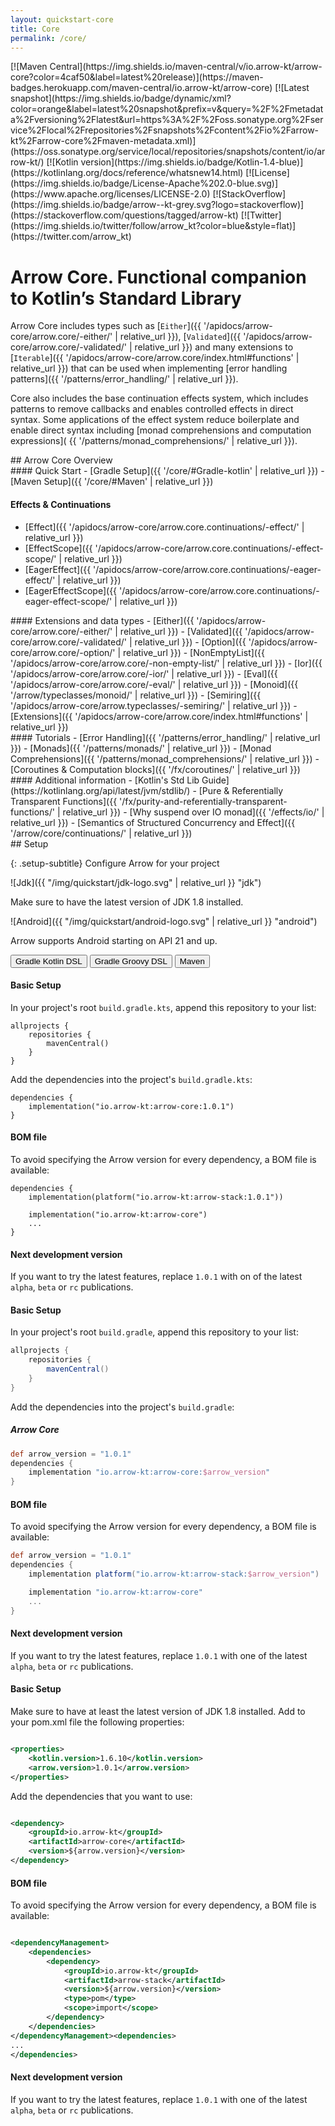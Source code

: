 ```yaml
---
layout: quickstart-core
title: Core
permalink: /core/
---
```


<div class="quick-snap" markdown="1">
[![Maven Central](https://img.shields.io/maven-central/v/io.arrow-kt/arrow-core?color=4caf50&label=latest%20release)](https://maven-badges.herokuapp.com/maven-central/io.arrow-kt/arrow-core)
[![Latest snapshot](https://img.shields.io/badge/dynamic/xml?color=orange&label=latest%20snapshot&prefix=v&query=%2F%2Fmetadata%2Fversioning%2Flatest&url=https%3A%2F%2Foss.sonatype.org%2Fservice%2Flocal%2Frepositories%2Fsnapshots%2Fcontent%2Fio%2Farrow-kt%2Farrow-core%2Fmaven-metadata.xml)](https://oss.sonatype.org/service/local/repositories/snapshots/content/io/arrow-kt/)
[![Kotlin version](https://img.shields.io/badge/Kotlin-1.4-blue)](https://kotlinlang.org/docs/reference/whatsnew14.html)
[![License](https://img.shields.io/badge/License-Apache%202.0-blue.svg)](https://www.apache.org/licenses/LICENSE-2.0)
[![StackOverflow](https://img.shields.io/badge/arrow--kt-grey.svg?logo=stackoverflow)](https://stackoverflow.com/questions/tagged/arrow-kt)
[![Twitter](https://img.shields.io/twitter/follow/arrow_kt?color=blue&style=flat)](https://twitter.com/arrow_kt)
</div>

<div class="quickstart-doc" markdown="1">
<div class="quickstart-intro" markdown="1">

# Arrow Core. Functional companion to Kotlin’s Standard Library

Arrow Core includes types such as [`Either`]({{ '/apidocs/arrow-core/arrow.core/-either/' |
relative_url }}), [`Validated`]({{ '/apidocs/arrow-core/arrow.core/-validated/' | relative_url }})
and many extensions to [`Iterable`]({{ '/apidocs/arrow-core/arrow.core/index.html#functions' |
relative_url }}) that can be used when implementing [error handling patterns]({{ '/patterns/error_handling/' | relative_url }}).

Core also includes the base continuation effects system, which includes patterns to remove callbacks
and enables controlled effects in direct syntax. Some applications of the effect system reduce
boilerplate and enable direct syntax including [monad comprehensions and computation expressions](
{{ '/patterns/monad_comprehensions/' | relative_url }}).
</div>

<div class="quickstart-intro" markdown="1">
## Arrow Core Overview

<div class="quickstart-coroutines-list" markdown="1">

<div class="quickstart-coroutines-item" markdown="1">
#### Quick Start
  - [Gradle Setup]({{ '/core/#Gradle-kotlin' | relative_url }})
  - [Maven Setup]({{ '/core/#Maven' | relative_url }})

#### Effects & Continuations
  - [Effect]({{ '/apidocs/arrow-core/arrow.core.continuations/-effect/' | relative_url }})
  - [EffectScope]({{ '/apidocs/arrow-core/arrow.core.continuations/-effect-scope/' | relative_url }})
  - [EagerEffect]({{ '/apidocs/arrow-core/arrow.core.continuations/-eager-effect/' | relative_url }})
  - [EagerEffectScope]({{ '/apidocs/arrow-core/arrow.core.continuations/-eager-effect-scope/' | relative_url }})

</div>

<div class="quickstart-coroutines-item" markdown="1">
#### Extensions and data types
  - [Either]({{ '/apidocs/arrow-core/arrow.core/-either/' | relative_url }})
  - [Validated]({{ '/apidocs/arrow-core/arrow.core/-validated/' | relative_url }})
  - [Option]({{ '/apidocs/arrow-core/arrow.core/-option/' | relative_url }})
  - [NonEmptyList]({{ '/apidocs/arrow-core/arrow.core/-non-empty-list/' | relative_url }})
  - [Ior]({{ '/apidocs/arrow-core/arrow.core/-ior/' | relative_url }})
  - [Eval]({{ '/apidocs/arrow-core/arrow.core/-eval/' | relative_url }})
  - [Monoid]({{ '/arrow/typeclasses/monoid/' | relative_url }})
  - [Semiring]({{ '/apidocs/arrow-core/arrow.typeclasses/-semiring/' | relative_url }})
  - [Extensions]({{ '/apidocs/arrow-core/arrow.core/index.html#functions' | relative_url }})

</div>

<div class="quickstart-coroutines-item" markdown="1">
#### Tutorials 
  - [Error Handling]({{ '/patterns/error_handling/' | relative_url }})
  - [Monads]({{ '/patterns/monads/' | relative_url }})
  - [Monad Comprehensions]({{ '/patterns/monad_comprehensions/' | relative_url }})
  - [Coroutines & Computation blocks]({{ '/fx/coroutines/' | relative_url }})

</div>

<div class="quickstart-coroutines-item" markdown="1">
#### Additional information
  - [Kotlin's Std Lib Guide](https://kotlinlang.org/api/latest/jvm/stdlib/)
  - [Pure & Referentially Transparent Functions]({{ '/fx/purity-and-referentially-transparent-functions/' | relative_url }})
  - [Why suspend over IO monad]({{ '/effects/io/' | relative_url }})
  - [Semantics of Structured Concurrency and Effect]({{ '/arrow/core/continuations/' | relative_url }})
</div>
</div>
</div>

<div class="setup" markdown="1">
## Setup

{: .setup-subtitle}
Configure Arrow for your project
<div class="setup-jdk-android" markdown="1">
<div class="jdk-item" markdown="1">
![Jdk]({{ "/img/quickstart/jdk-logo.svg" | relative_url }} "jdk")

Make sure to have the latest version of JDK 1.8 installed.
</div>
<div class="android-item" markdown="1">
![Android]({{ "/img/quickstart/android-logo.svg" | relative_url }} "android")

<!--- Module Libraries -->
Arrow supports Android starting on API 21 and up.
</div>
</div>

<div class="setup-graddle-maven" markdown="1">
<!-- Tab links -->
<div class="tab" markdown="1">
  <button class="tablinks" onclick="openSetup(event, 'Gradle-kotlin')" id="defaultOpen" markdown="1">Gradle Kotlin DSL</button>
  <button class="tablinks" onclick="openSetup(event, 'Gradle-Groovy')" markdown="1">Gradle Groovy DSL</button>
  <button class="tablinks" onclick="openSetup(event, 'Maven')" markdown="1">Maven</button>
</div>

<!-- Tab content -->
<div id="Gradle-kotlin" class="tabcontent" markdown="1">

#### Basic Setup

In your project's root `build.gradle.kts`, append this repository to your list:

```
allprojects {
    repositories {
        mavenCentral()
    }
}
```

Add the dependencies into the project's `build.gradle.kts`:

```
dependencies {
    implementation("io.arrow-kt:arrow-core:1.0.1")
}
```

#### BOM file

To avoid specifying the Arrow version for every dependency, a BOM file is available:

```
dependencies {
    implementation(platform("io.arrow-kt:arrow-stack:1.0.1"))

    implementation("io.arrow-kt:arrow-core")
    ...
}
```

#### Next development version

If you want to try the latest features, replace `1.0.1` with on of the latest `alpha`, `beta` or `rc` publications.

</div>

<div id="Gradle-Groovy" class="tabcontent" markdown="1">

#### Basic Setup

In your project's root `build.gradle`, append this repository to your list:

```groovy
allprojects {
    repositories {
        mavenCentral()
    }
}
```

Add the dependencies into the project's `build.gradle`:

##### Arrow Core

```groovy
def arrow_version = "1.0.1"
dependencies {
    implementation "io.arrow-kt:arrow-core:$arrow_version"
}
```

#### BOM file

To avoid specifying the Arrow version for every dependency, a BOM file is available:

```groovy
def arrow_version = "1.0.1"
dependencies {
    implementation platform("io.arrow-kt:arrow-stack:$arrow_version")

    implementation "io.arrow-kt:arrow-core"
    ...
}
```

#### Next development version

If you want to try the latest features, replace `1.0.1` with one of the latest `alpha`, `beta` or `rc` publications.

</div>

<div id="Maven" class="tabcontent" markdown="1">

#### Basic Setup

Make sure to have at least the latest version of JDK 1.8 installed. Add to your pom.xml file the
following properties:

```xml

<properties>
    <kotlin.version>1.6.10</kotlin.version>
    <arrow.version>1.0.1</arrow.version>
</properties>
```

Add the dependencies that you want to use:

```xml

<dependency>
    <groupId>io.arrow-kt</groupId>
    <artifactId>arrow-core</artifactId>
    <version>${arrow.version}</version>
</dependency>
```

#### BOM file

To avoid specifying the Arrow version for every dependency, a BOM file is available:

```xml

<dependencyManagement>
    <dependencies>
        <dependency>
            <groupId>io.arrow-kt</groupId>
            <artifactId>arrow-stack</artifactId>
            <version>${arrow.version}</version>
            <type>pom</type>
            <scope>import</scope>
        </dependency>
    </dependencies>
</dependencyManagement><dependencies>
...
</dependencies>
```

#### Next development version

If you want to try the latest features, replace `1.0.1` with one of the latest `alpha`, `beta` or `rc` publications.

</div>
</div>

</div>
